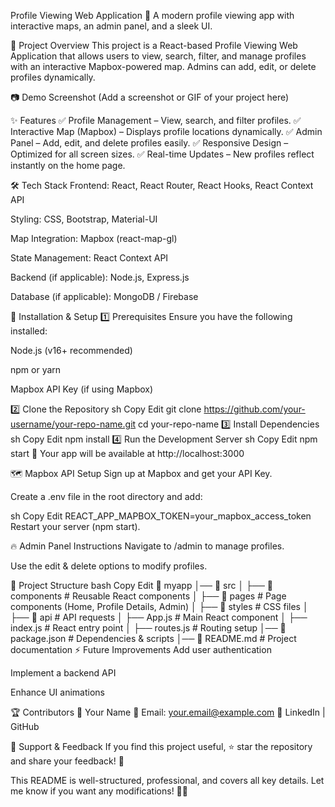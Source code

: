 Profile Viewing Web Application
🚀 A modern profile viewing app with interactive maps, an admin panel, and a sleek UI.

📌 Project Overview
This project is a React-based Profile Viewing Web Application that allows users to view, search, filter, and manage profiles with an interactive Mapbox-powered map. Admins can add, edit, or delete profiles dynamically.

📷 Demo Screenshot
(Add a screenshot or GIF of your project here)

✨ Features
✅ Profile Management – View, search, and filter profiles.
✅ Interactive Map (Mapbox) – Displays profile locations dynamically.
✅ Admin Panel – Add, edit, and delete profiles easily.
✅ Responsive Design – Optimized for all screen sizes.
✅ Real-time Updates – New profiles reflect instantly on the home page.

🛠 Tech Stack
Frontend: React, React Router, React Hooks, React Context API

Styling: CSS, Bootstrap, Material-UI

Map Integration: Mapbox (react-map-gl)

State Management: React Context API

Backend (if applicable): Node.js, Express.js

Database (if applicable): MongoDB / Firebase

🔧 Installation & Setup
1️⃣ Prerequisites
Ensure you have the following installed:

Node.js (v16+ recommended)

npm or yarn

Mapbox API Key (if using Mapbox)

2️⃣ Clone the Repository
sh
Copy
Edit
git clone https://github.com/your-username/your-repo-name.git
cd your-repo-name
3️⃣ Install Dependencies
sh
Copy
Edit
npm install
4️⃣ Run the Development Server
sh
Copy
Edit
npm start
🚀 Your app will be available at http://localhost:3000

🗺 Mapbox API Setup
Sign up at Mapbox and get your API Key.

Create a .env file in the root directory and add:

sh
Copy
Edit
REACT_APP_MAPBOX_TOKEN=your_mapbox_access_token
Restart your server (npm start).

🔥 Admin Panel Instructions
Navigate to /admin to manage profiles.

Use the edit & delete options to modify profiles.

📂 Project Structure
bash
Copy
Edit
📁 myapp
│── 📂 src
│   ├── 📂 components      # Reusable React components
│   ├── 📂 pages           # Page components (Home, Profile Details, Admin)
│   ├── 📂 styles          # CSS files
│   ├── 📂 api             # API requests
│   ├── App.js            # Main React component
│   ├── index.js          # React entry point
│   ├── routes.js         # Routing setup
│── 📄 package.json       # Dependencies & scripts
│── 📄 README.md          # Project documentation
⚡ Future Improvements
Add user authentication

Implement a backend API

Enhance UI animations

🏆 Contributors
👤 Your Name
📧 Email: your.email@example.com
🔗 LinkedIn | GitHub

💖 Support & Feedback
If you find this project useful, ⭐ star the repository and share your feedback! 🚀

This README is well-structured, professional, and covers all key details. Let me know if you want any modifications! 🚀🔥








